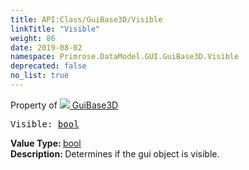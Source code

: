 ```yaml
---
title: API:Class/GuiBase3D/Visible
linkTitle: "Visible"
weight: 86
date: 2019-08-02
namespace: Primrose.DataModel.GUI.GuiBase3D.Visible
deprecated: false
no_list: true
---
```

Property of <a href="/docs/api-reference/Class/GuiBase3D"><img src="/icons/silk/default.png"/>&nbsp;GuiBase3D</a>
<pre class="method-declaration">
Visible: <a class="type" href="/docs/api-reference/System/Primitives#boolean">bool</a></pre>
<b>Value Type: </b>
<a class="type" href="/docs/api-reference/System/Primitives#boolean">bool</a>
<br/>
<b>Description: </b>
Determines if the gui object is visible.

